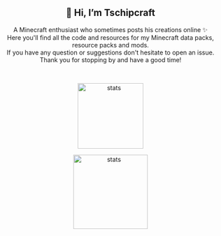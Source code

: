 <h2 align="center">👋 Hi, I’m Tschipcraft</h2>

<p align="center">
A Minecraft enthusiast who sometimes posts his creations online ✨ <br>
Here you'll find all the code and resources for my Minecraft data packs, resource packs and mods. <br>
  If you have any question or suggestions don't hesitate to open an issue. <br>
  Thank you for stopping by and have a good time!
</p>

<br/>
<p align="center">
  <img align="center" height=150px src="https://github-readme-stats.vercel.app/api/?username=Tschipcraft&show_icons=true&hide=contribs,prs&theme=midnight-purple" alt="stats"/>
</p>

<p align="center">
    <img align="center" height=170px src="https://github-readme-stats.vercel.app/api/top-langs/?username=Tschipcraft&theme=midnight-purple" alt="stats"/>  
</p>

<!---
Tschipcraft/Tschipcraft is a ✨ special ✨ repository because its `README.md` (this file) appears on your GitHub profile.
You can click the Preview link to take a look at your changes.
--->
